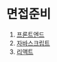 # 면접준비

1. [프론트엔드](./Frontend/README.md)
2. [자바스크립트](./Javascript/README.md)
3. [리액트](./React/README.md)
